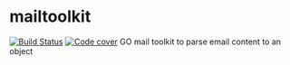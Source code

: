 # mailtoolkit
[![Build Status](https://travis-ci.org/get-code-ch/mailtoolkit.svg?branch=master)](https://travis-ci.org/get-code-ch/mailtoolkit)
[![Code cover](https://gocover.io/_badge/github.com/get-code-ch/mailtoolkit?0)](https://gocover.io/github.com/get-code-ch/mailtoolkit)
GO mail toolkit to parse email content to an object
